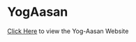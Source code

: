 # YogAasan

<a href="kumarharsh13.github.io/Yog-Aasan/" target="_blank">Click Here</a> to view the Yog-Aasan Website
